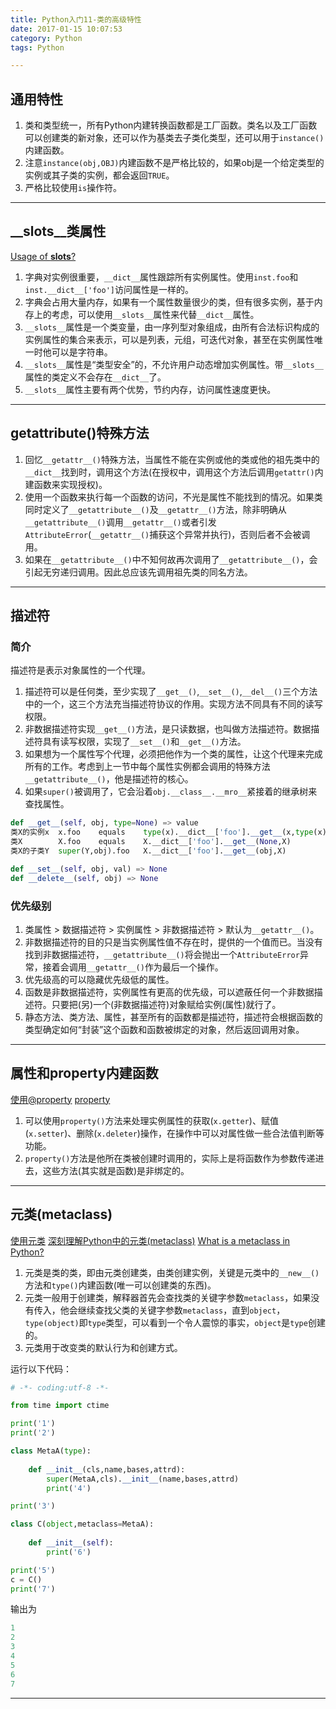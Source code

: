 ```yaml
---
title: Python入门11-类的高级特性
date: 2017-01-15 10:07:53
category: Python
tags: Python

---
```


## 通用特性

1. 类和类型统一，所有Python内建转换函数都是工厂函数。类名以及工厂函数可以创建类的新对象，还可以作为基类去子类化类型，还可以用于`instance()`内建函数。	
2. 注意`instance(obj,OBJ)`内建函数不是严格比较的，如果obj是一个给定类型的实例或其子类的实例，都会返回`TRUE`。
3. 严格比较使用`is`操作符。

---

## __slots__类属性

[Usage of __slots__?](http://stackoverflow.com/questions/472000/usage-of-slots)
1. 字典对实例很重要，`__dict__`属性跟踪所有实例属性。使用`inst.foo`和`inst.__dict__['foo']`访问属性是一样的。
2. 字典会占用大量内存，如果有一个属性数量很少的类，但有很多实例，基于内存上的考虑，可以使用`__slots__`属性来代替`__dict__`属性。
3. `__slots__`属性是一个类变量，由一序列型对象组成，由所有合法标识构成的实例属性的集合来表示，可以是列表，元组，可迭代对象，甚至在实例属性唯一时他可以是字符串。
4. `__slots__`属性是“类型安全”的，不允许用户动态增加实例属性。带`__slots__`属性的类定义不会存在`__dict__`了。
5. `__slots__`属性主要有两个优势，节约内存，访问属性速度更快。

---

## __getattribute__()特殊方法

1. 回忆`__getattr__()`特殊方法，当属性不能在实例或他的类或他的祖先类中的`__dict__`找到时，调用这个方法(在授权中，调用这个方法后调用`getattr()`内建函数来实现授权)。
2. 使用一个函数来执行每一个函数的访问，不光是属性不能找到的情况。如果类同时定义了`__getattribute__()`及`__getattr__()`方法，除非明确从`__getattribute__()`调用`__getattr__()`或者引发`AttributeError`(`__getattr__()`捕获这个异常并执行)，否则后者不会被调用。
3. 如果在`__getattribute__()`中不知何故再次调用了`__getattribute__()`，会引起无穷递归调用。因此总应该先调用祖先类的同名方法。

---

## 描述符

### 简介
描述符是表示对象属性的一个代理。
1. 描述符可以是任何类，至少实现了`__get__()`,`__set__()`,`__del__()`三个方法中的一个，这三个方法充当描述符协议的作用。实现方法不同具有不同的读写权限。
2. 非数据描述符实现`__get__()`方法，是只读数据，也叫做方法描述符。数据描述符具有读写权限，实现了`__set__()`和`__get__()`方法。
3. 如果想为一个属性写个代理，必须把他作为一个类的属性，让这个代理来完成所有的工作。考虑到上一节中每个属性实例都会调用的特殊方法`__getattribute__()`，他是描述符的核心。
4. 如果`super()`被调用了，它会沿着`obj.__class__.__mro__`紧接着的继承树来查找属性。

```Python
def __get__(self, obj, type=None) => value
类X的实例x  x.foo    equals    type(x).__dict__['foo'].__get__(x,type(x))
类X        X.foo    equals    X.__dict__['foo'].__get__(None,X)
类X的子类Y  super(Y,obj).foo   X.__dict__['foo'].__get__(obj,X)

def __set__(self, obj, val) => None
def __delete__(self, obj) => None
```
### 优先级别
1. 类属性 > 数据描述符 > 实例属性 > 非数据描述符 > 默认为`__getattr__()`。
2. 非数据描述符的目的只是当实例属性值不存在时，提供的一个值而已。当没有找到非数据描述符，`__getattribute__()`将会抛出一个`AttributeError`异常，接着会调用`__getattr__()`作为最后一个操作。
3. 优先级高的可以隐藏优先级低的属性。
4. 函数是非数据描述符，实例属性有更高的优先级，可以遮蔽任何一个非数据描述符。只要把(另)一个(非数据描述符)对象赋给实例(属性)就行了。
5. 静态方法、类方法、属性，甚至所有的函数都是描述符，描述符会根据函数的类型确定如何“封装”这个函数和函数被绑定的对象，然后返回调用对象。

---

## 属性和property内建函数

[使用@property](http://www.liaoxuefeng.com/wiki/0014316089557264a6b348958f449949df42a6d3a2e542c000/00143186781871161bc8d6497004764b398401a401d4cce000)
[property](http://www.howsoftworks.net/python/function/property.html)
1. 可以使用`property()`方法来处理实例属性的获取(`x.getter`)、赋值(`x.setter`)、删除(`x.deleter`)操作，在操作中可以对属性做一些合法值判断等功能。
2. `property()`方法是他所在类被创建时调用的，实际上是将函数作为参数传递进去，这些方法(其实就是函数)是非绑定的。
 
---

## 元类(metaclass)

[使用元类](http://www.liaoxuefeng.com/wiki/0014316089557264a6b348958f449949df42a6d3a2e542c000/0014319106919344c4ef8b1e04c48778bb45796e0335839000)
[深刻理解Python中的元类(metaclass)](http://blog.jobbole.com/21351/)
[What is a metaclass in Python?](http://stackoverflow.com/questions/100003/what-is-a-metaclass-in-python)
1. 元类是类的类，即由元类创建类，由类创建实例，关键是元类中的`__new__()`方法和`type()`内建函数(唯一可以创建类的东西)。
2. 元类一般用于创建类，解释器首先会查找类的关键字参数`metaclass`，如果没有传入，他会继续查找父类的关键字参数`metaclass`，直到`object`，`type(object)`即`type`类型，可以看到一个令人震惊的事实，`object`是`type`创建的。
3. 元类用于改变类的默认行为和创建方式。

运行以下代码：
```Python
# -*- coding:utf-8 -*-

from time import ctime

print('1')
print('2')

class MetaA(type):
    
    def __init__(cls,name,bases,attrd):
        super(MetaA,cls).__init__(name,bases,attrd)
        print('4')

print('3')

class C(object,metaclass=MetaA):
    
    def __init__(self):
        print('6')

print('5')
c = C()
print('7')
```

输出为
```Python
1
2
3
4
5
6
7
```

---


